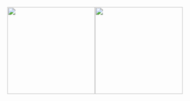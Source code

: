 <img height="200em" src="https://github-readme-stats.vercel.app/api?username=yonatan46&show_icons=true&hide_border=true&&count_private=true&include_all_commits=true&theme=transparent" /><img height="200em" src="https://github-readme-stats.vercel.app/api/top-langs/?username=yonatan46&exclude_repo=KNN-Image-Classification&show_icons=true&hide_border=true&layout=compact&langs_count=10&theme=transparent"/>
